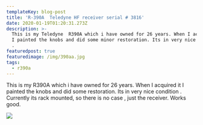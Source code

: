 ```yaml
---
templateKey: blog-post
title: 'R-390A  Teledyne HF receiver serial # 3816'
date: 2020-01-19T01:20:31.273Z
description: >-
  This is my Teledyne  R390A which i have owned for 26 years. When I acquired it
  I painted the knobs and did some minor restoration. Its in very nice condition
  . 
featuredpost: true
featuredimage: /img/390aa.jpg
tags:
  - r390a
---
```

This is my R390A which i have owned for 26 years. When I acquired it I painted the knobs and did some restoration. Its in very nice condition . Currently its rack mounted, so there is no case , just the receiver. Works  good.

![](/img/390a.jpg)
